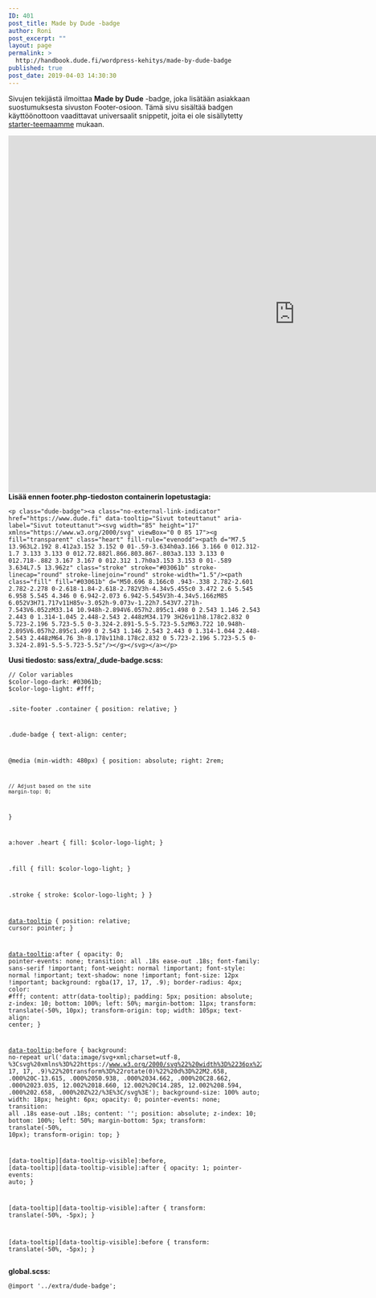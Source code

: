 ```yaml
---
ID: 401
post_title: Made by Dude -badge
author: Roni
post_excerpt: ""
layout: page
permalink: >
  http://handbook.dude.fi/wordpress-kehitys/made-by-dude-badge
published: true
post_date: 2019-04-03 14:30:30
---
```

Sivujen tekijästä ilmoittaa <b>Made by Dude</b> -badge, joka lisätään asiakkaan suostumuksesta sivuston Footer-osioon. Tämä sivu sisältää badgen käyttöönottoon vaadittavat universaalit snippetit, joita ei ole sisällytetty <a class="github" href="https://github.com/digitoimistodude/air-light">starter-teemaamme</a> mukaan.

<iframe style="display: block !important; max-width: 1140px !important;" src="https://player.vimeo.com/video/463039697?background=1" width="1140" height="710" frameborder="0" allowfullscreen="allowfullscreen"></iframe><strong>Lisää ennen footer.php-tiedoston containerin lopetustagia:</strong>
<pre class="language-html"><code>&lt;p class="dude-badge"&gt;&lt;a class="no-external-link-indicator" href="https://www.dude.fi" data-tooltip="Sivut toteuttanut" aria-label="Sivut toteuttanut"&gt;&lt;svg width="85" height="17" xmlns="https://www.w3.org/2000/svg" viewBox="0 0 85 17"&gt;&lt;g fill="transparent" class="heart" fill-rule="evenodd"&gt;&lt;path d="M7.5 13.963L2.192 8.412a3.152 3.152 0 01-.59-3.634h0a3.166 3.166 0 012.312-1.7 3.133 3.133 0 012.72.882l.866.803.867-.803a3.133 3.133 0 012.718-.882 3.167 3.167 0 012.312 1.7h0a3.153 3.153 0 01-.589 3.634L7.5 13.962z" class="stroke" stroke="#03061b" stroke-linecap="round" stroke-linejoin="round" stroke-width="1.5"/&gt;&lt;path class="fill" fill="#03061b" d="M50.696 8.166c0 .943-.338 2.782-2.601 2.782-2.278 0-2.618-1.84-2.618-2.782V3h-4.34v5.455c0 3.472 2.6 5.545 6.958 5.545 4.346 0 6.942-2.073 6.942-5.545V3h-4.34v5.166zM85 6.052V3H71.717v11H85v-3.052h-9.073v-1.22h7.543V7.271h-7.543V6.052zM33.14 10.948h-2.894V6.057h2.895c1.498 0 2.543 1.146 2.543 2.443 0 1.314-1.045 2.448-2.543 2.448zM34.179 3H26v11h8.178c2.832 0 5.723-2.196 5.723-5.5 0-3.324-2.891-5.5-5.723-5.5zM63.722 10.948h-2.895V6.057h2.895c1.499 0 2.543 1.146 2.543 2.443 0 1.314-1.044 2.448-2.543 2.448zM64.76 3h-8.178v11h8.178c2.832 0 5.723-2.196 5.723-5.5 0-3.324-2.891-5.5-5.723-5.5z"/&gt;&lt;/g&gt;&lt;/svg&gt;&lt;/a&gt;&lt;/p&gt;</code></pre>
<strong>Uusi tiedosto: sass/extra/_dude-badge.scss:</strong>
<pre class="language-scss"><code>// Color variables
$color-logo-dark: #03061b;
$color-logo-light: #fff;

.site-footer .container {
  position: relative;
}

.dude-badge {
  text-align: center;

  @media (min-width: 480px) {
    position: absolute;
    right: 2rem;

    // Adjust based on the site
    margin-top: 0;
  }

  a:hover .heart {
    fill: $color-logo-light;
  }

  .fill {
    fill: $color-logo-light;
  }

  .stroke {
    stroke: $color-logo-light;
  }
}

[data-tooltip] {
  position: relative;
  cursor: pointer;
}

[data-tooltip]:after {
  opacity: 0;
  pointer-events: none;
  transition: all .18s ease-out .18s;
  font-family: sans-serif !important;
  font-weight: normal !important;
  font-style: normal !important;
  text-shadow: none !important;
  font-size: 12px !important;
  background: rgba(17, 17, 17, .9);
  border-radius: 4px;
  color: #fff;
  content: attr(data-tooltip);
  padding: 5px;
  position: absolute;
  z-index: 10;
  bottom: 100%;
  left: 50%;
  margin-bottom: 11px;
  transform: translate(-50%, 10px);
  transform-origin: top;
  width: 105px;
  text-align: center;
}

[data-tooltip]:before {
  background: no-repeat url('data:image/svg+xml;charset=utf-8, %3Csvg%20xmlns%3D%22https://www.w3.org/2000/svg%22%20width%3D%2236px%22%20height%3D%2212px%22%3E%3Cpath%20fill%3D%22rgba(17, 17, 17, .9)%22%20transform%3D%22rotate(0)%22%20d%3D%22M2.658, .000%20C-13.615, .000%2050.938, .000%2034.662, .000%20C28.662, .000%2023.035, 12.002%2018.660, 12.002%20C14.285, 12.002%208.594, .000%202.658, .000%20Z%22/%3E%3C/svg%3E');
  background-size: 100% auto;
  width: 18px;
  height: 6px;
  opacity: 0;
  pointer-events: none;
  transition: all .18s ease-out .18s;
  content: '';
  position: absolute;
  z-index: 10;
  bottom: 100%;
  left: 50%;
  margin-bottom: 5px;
  transform: translate(-50%, 10px);
  transform-origin: top;
}

[data-tooltip]:hover:before,
[data-tooltip]:hover:after,
[data-tooltip][data-tooltip-visible]:before,
[data-tooltip][data-tooltip-visible]:after {
  opacity: 1;
  pointer-events: auto;
}

[data-tooltip]:hover:after,
[data-tooltip][data-tooltip-visible]:after {
  transform: translate(-50%, -5px);
}

[data-tooltip]:hover:before,
[data-tooltip][data-tooltip-visible]:before {
  transform: translate(-50%, -5px);
}
</code></pre>
<strong>global.scss:</strong>
<pre class="language-scss"><code>@import '../extra/dude-badge';</code></pre>